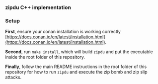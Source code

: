 ### zipdu C++ implementation

### Setup

**First**, ensure your conan installation is working correctly [https://docs.conan.io/en/latest/installation.html](https://docs.conan.io/en/latest/installation.html).

**Second**, run `make install`, which will build `zipdu` and put the executable inside the root folder of this repository.

**Finally**, follow the main README instructions in the root folder of this repository for how to run `zipdu` and execute the zip bomb and zip slip attacks.

